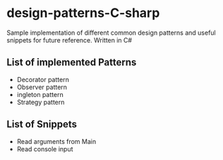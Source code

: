 # design-patterns-C-sharp
Sample implementation of different common design patterns and useful snippets for future reference.
Written in C#


## List of implemented Patterns

* Decorator pattern 
* Observer pattern 
* ingleton pattern 
* Strategy pattern 


## List of Snippets

* Read arguments from Main
* Read console input

